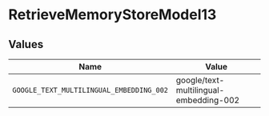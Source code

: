 # RetrieveMemoryStoreModel13


## Values

| Name                                     | Value                                    |
| ---------------------------------------- | ---------------------------------------- |
| `GOOGLE_TEXT_MULTILINGUAL_EMBEDDING_002` | google/text-multilingual-embedding-002   |